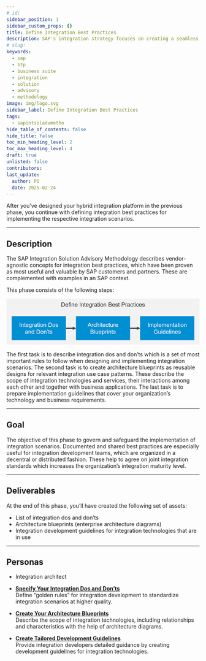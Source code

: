 ```yaml
---
# id: 
sidebar_position: 1
sidebar_custom_props: {}
title: Define Integration Best Practices
description: SAP's integration strategy focuses on creating a seamless, intelligent suite of business applications by integrating end-to-end processes across SAP, partner, and third-party solutions, aiming to accelerate innovation and deliver significant business value. A key component of this strategy is the SAP Integration Solution Advisory Methodology, which provides a comprehensive framework for defining, documenting, and executing enterprise integration strategies, covering both technical and organizational aspects, and can be adapted to various integration technologies and organizational needs.
# slug: 
keywords:
  - sap
  - btp
  - business suite
  - integration
  - solution
  - advisory
  - methodology
image: img/logo.svg
sidebar_label: Define Integration Best Practices
tags:
  - sapintsoladvmetho
hide_table_of_contents: false
hide_title: false
toc_min_heading_level: 2
toc_max_heading_level: 4
draft: true
unlisted: false
contributors:
last_update:
  author: PO
  date: 2025-02-24
---
```


<!-- loiof8483683f43b4dd9a3fab212df68aa16 -->

After you’ve designed your hybrid integration platform in the previous phase, you continue with defining integration best practices for implementing the respective integration scenarios.

***

<a name="loiof8483683f43b4dd9a3fab212df68aa16__section_vbb_gnk_swb"/>

## Description

The SAP Integration Solution Advisory Methodology describes vendor-agnostic concepts for integration best practices, which have been proven as most useful and valuable by SAP customers and partners. These are complemented with examples in an SAP context.

This phase consists of the following steps:

![](images/loiobcb9902ac0a841b4919d62803a39011f_LowRes.png)

The first task is to describe integration dos and don’ts which is a set of most important rules to follow when designing and implementing integration scenarios. The second task is to create architecture blueprints as reusable designs for relevant integration use case patterns. These describe the scope of integration technologies and services, their interactions among each other and together with business applications. The last task is to prepare implementation guidelines that cover your organization’s technology and business requirements.

***

<a name="loiof8483683f43b4dd9a3fab212df68aa16__section_mp5_jnk_swb"/>

## Goal

The objective of this phase to govern and safeguard the implementation of integration scenarios. Documented and shared best practices are especially useful for integration development teams, which are organized in a decentral or distributed fashion. These help to agree on joint integration standards which increases the organization’s integration maturity level.

***

<a name="loiof8483683f43b4dd9a3fab212df68aa16__section_xtt_knk_swb"/>

## Deliverables

At the end of this phase, you’ll have created the following set of assets:

-   List of integration dos and don’ts
-   Architecture blueprints \(enterprise architecture diagrams\)
-   Integration development guidelines for integration technologies that are in use

***

<a name="loiof8483683f43b4dd9a3fab212df68aa16__section_b3v_nnk_swb"/>

## Personas

-   Integration architect

-   **[Specify Your Integration Dos and Don’ts](1-specify-your-integration-dos-and-don-ts.md "Define “golden rules” for integration development to standardize integration scenarios
		at higher quality.")**  
Define “golden rules” for integration development to standardize integration scenarios at higher quality.
-   **[Create Your Architecture Blueprints](2-create-your-architecture-blueprints.md "Describe the scope of integration technologies, including relationships and
		characteristics with the help of architecture diagrams. ")**  
Describe the scope of integration technologies, including relationships and characteristics with the help of architecture diagrams.
-   **[Create Tailored Development Guidelines](3-create-tailored-development-guidelines.md "Provide integration developers detailed guidance by creating development guidelines for
		integration technologies.")**  
Provide integration developers detailed guidance by creating development guidelines for integration technologies.

